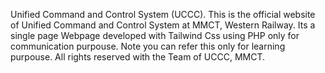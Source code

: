 Unified Command and Control System (UCCC).
This is the official website of Unified Command and Control System at MMCT, Western Railway. 
Its a single page Webpage developed with Tailwind Css using PHP only for communication purpouse.
Note you can refer this only for learning purpouse.
All rights reserved with the Team of UCCC, MMCT.
